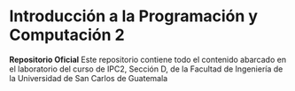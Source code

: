 # Introducción a la Programación y Computación 2 

**Repositorio Oficial**
Este repositorio contiene todo el contenido abarcado en el laboratorio del curso de IPC2, Sección D, de la Facultad de Ingeniería de la Universidad de San Carlos de Guatemala
